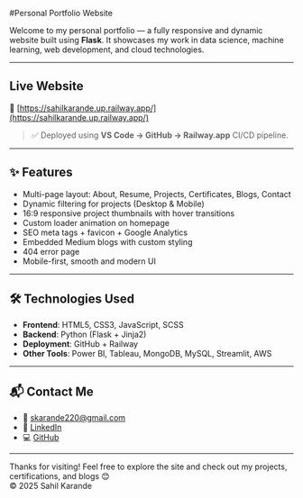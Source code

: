 #Personal Portfolio Website

Welcome to my personal portfolio — a fully responsive and dynamic website built using **Flask**. It showcases my work in data science, machine learning, web development, and cloud technologies.

---

## Live Website

🚀 [https://sahilkarande.up.railway.app/](https://sahilkarande.up.railway.app/)

> ✅ Deployed using **VS Code → GitHub → Railway.app** CI/CD pipeline.

---

## ✨ Features

- Multi-page layout: About, Resume, Projects, Certificates, Blogs, Contact
- Dynamic filtering for projects (Desktop & Mobile)
- 16:9 responsive project thumbnails with hover transitions
- Custom loader animation on homepage
- SEO meta tags + favicon + Google Analytics
- Embedded Medium blogs with custom styling
- 404 error page
- Mobile-first, smooth and modern UI

---

## 🛠️ Technologies Used

- **Frontend**: HTML5, CSS3, JavaScript, SCSS
- **Backend**: Python (Flask + Jinja2)
- **Deployment**: GitHub + Railway
- **Other Tools**: Power BI, Tableau, MongoDB, MySQL, Streamlit, AWS

---

## 📬 Contact Me

- 📧 skarande220@gmail.com  
- 🔗 [LinkedIn](https://www.linkedin.com/in/sahil-karande-a77aa7207/)  
- 💻 [GitHub](https://github.com/sahilkarande)

---

Thanks for visiting! Feel free to explore the site and check out my projects, certifications, and blogs 😊  
© 2025 Sahil Karande
